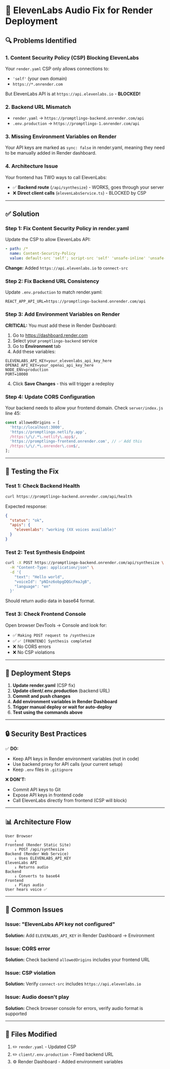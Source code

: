 # 🔧 ElevenLabs Audio Fix for Render Deployment

## 🔍 Problems Identified

### 1. **Content Security Policy (CSP) Blocking ElevenLabs**
Your `render.yaml` CSP only allows connections to:
- `'self'` (your own domain)
- `https://*.onrender.com`

But ElevenLabs API is at `https://api.elevenlabs.io` - **BLOCKED!**

### 2. **Backend URL Mismatch**
- `render.yaml` → `https://promptlingo-backend.onrender.com/api`
- `.env.production` → `https://promptlingo-1.onrender.com/api`

### 3. **Missing Environment Variables on Render**
Your API keys are marked as `sync: false` in render.yaml, meaning they need to be manually added in Render dashboard.

### 4. **Architecture Issue**
Your frontend has TWO ways to call ElevenLabs:
- ✅ **Backend route** (`/api/synthesize`) - WORKS, goes through your server
- ❌ **Direct client calls** (`elevenLabsService.ts`) - BLOCKED by CSP

---

## ✅ Solution

### Step 1: Fix Content Security Policy in render.yaml

Update the CSP to allow ElevenLabs API:

```yaml
- path: /*
  name: Content-Security-Policy
  value: default-src 'self'; script-src 'self' 'unsafe-inline' 'unsafe-eval'; style-src 'self' 'unsafe-inline'; img-src 'self' data: https:; font-src 'self' data:; connect-src 'self' https://*.onrender.com https://api.elevenlabs.io; media-src 'self' blob: data:;
```

**Change:** Added `https://api.elevenlabs.io` to `connect-src`

### Step 2: Fix Backend URL Consistency

Update `.env.production` to match render.yaml:

```env
REACT_APP_API_URL=https://promptlingo-backend.onrender.com/api
```

### Step 3: Add Environment Variables on Render

**CRITICAL:** You must add these in Render Dashboard:

1. Go to https://dashboard.render.com
2. Select your `promptlingo-backend` service
3. Go to **Environment** tab
4. Add these variables:

```
ELEVENLABS_API_KEY=your_elevenlabs_api_key_here
OPENAI_API_KEY=your_openai_api_key_here
NODE_ENV=production
PORT=10000
```

4. Click **Save Changes** - this will trigger a redeploy

### Step 4: Update CORS Configuration

Your backend needs to allow your frontend domain. Check `server/index.js` line 45:

```javascript
const allowedOrigins = [
  'http://localhost:3000',
  'https://promptlingo.netlify.app',
  /https:\/\/.*\.netlify\.app$/,
  'https://promptlingo-frontend.onrender.com', // ✅ Add this
  /https:\/\/.*\.onrender\.com$/,
];
```

---

## 🧪 Testing the Fix

### Test 1: Check Backend Health
```bash
curl https://promptlingo-backend.onrender.com/api/health
```

Expected response:
```json
{
  "status": "ok",
  "apis": {
    "elevenlabs": "working (XX voices available)"
  }
}
```

### Test 2: Test Synthesis Endpoint
```bash
curl -X POST https://promptlingo-backend.onrender.com/api/synthesize \
  -H "Content-Type: application/json" \
  -d '{
    "text": "Hello world",
    "voiceId": "pNInz6obpgDQGcFmaJgB",
    "language": "en"
  }'
```

Should return audio data in base64 format.

### Test 3: Check Frontend Console
Open browser DevTools → Console and look for:
- ✅ `Making POST request to /synthesize`
- ✅ `✅ [FRONTEND] Synthesis completed`
- ❌ No CORS errors
- ❌ No CSP violations

---

## 🚀 Deployment Steps

1. **Update render.yaml** (CSP fix)
2. **Update client/.env.production** (backend URL)
3. **Commit and push changes**
4. **Add environment variables in Render Dashboard**
5. **Trigger manual deploy or wait for auto-deploy**
6. **Test using the commands above**

---

## 🔒 Security Best Practices

✅ **DO:**
- Keep API keys in Render environment variables (not in code)
- Use backend proxy for API calls (your current setup)
- Keep `.env` files in `.gitignore`

❌ **DON'T:**
- Commit API keys to Git
- Expose API keys in frontend code
- Call ElevenLabs directly from frontend (CSP will block)

---

## 📊 Architecture Flow

```
User Browser
    ↓
Frontend (Render Static Site)
    ↓ POST /api/synthesize
Backend (Render Web Service)
    ↓ Uses ELEVENLABS_API_KEY
ElevenLabs API
    ↓ Returns audio
Backend
    ↓ Converts to base64
Frontend
    ↓ Plays audio
User hears voice ✅
```

---

## 🐛 Common Issues

### Issue: "ElevenLabs API key not configured"
**Solution:** Add `ELEVENLABS_API_KEY` in Render Dashboard → Environment

### Issue: CORS error
**Solution:** Check backend `allowedOrigins` includes your frontend URL

### Issue: CSP violation
**Solution:** Verify `connect-src` includes `https://api.elevenlabs.io`

### Issue: Audio doesn't play
**Solution:** Check browser console for errors, verify audio format is supported

---

## 📝 Files Modified

1. ✏️ `render.yaml` - Updated CSP
2. ✏️ `client/.env.production` - Fixed backend URL
3. ⚙️ Render Dashboard - Added environment variables
